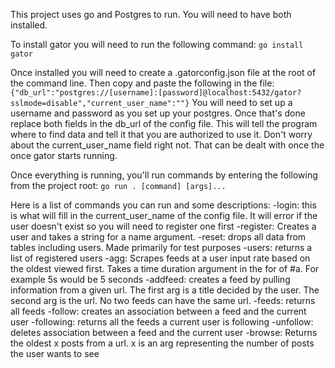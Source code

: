 This project uses go and Postgres to run. You will need to have both installed.

To install gator you will need to run the following command: ```go install gator```

Once installed you will need to create a .gatorconfig.json file at the root of the command line. Then copy and paste the following in the file:
```{"db_url":"postgres://[username]:[password]@localhost:5432/gator?sslmode=disable","current_user_name":""}```
You will need to set up a username and password as you set up your postgres. Once that's done replace both fields in the db_url of the config file. This will tell the program where to find data and tell it that you are authorized to use it. Don't worry about the current_user_name field right not. That can be dealt with once the once gator starts running.

Once everything is running, you'll run commands by entering the following from the project root:
```go run . [command] [args]...```

Here is a list of commands you can run and some descriptions:
    -login: this is what will fill in the current_user_name of the config file. It will error if the user doesn't exist so you will need to       register one first
    -register: Creates a user and takes a string for a name argument.
    -reset: drops all data from tables including users. Made primarily for test purposes
    -users: returns a list of registered users
    -agg: Scrapes feeds at a user input rate based on the oldest viewed first. Takes a time duration argument in the for of #a. For example 5s  would be 5 seconds
    -addfeed: creates a feed by pulling information from a given url. The first arg is a title decided by the user. The second arg is the url. No two feeds can have the same url.
    -feeds: returns all feeds
    -follow: creates an association between a feed and the current user
    -following: returns all the feeds a current user is following
    -unfollow: deletes association between a feed and the current user
    -browse: Returns the oldest x posts from a url. x is an arg representing the number of posts the user wants to see